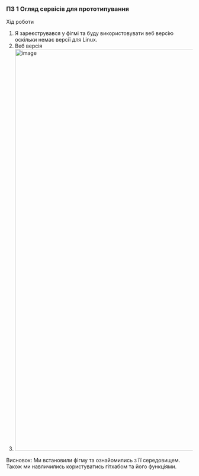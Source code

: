 ### ПЗ 1 Огляд сервісів для прототипування
Хід роботи
1) Я зареєструвався у фігмі та буду використовувати веб версію оскільки немає версії для Linux.
2) Веб версія
3) <img width="1920" height="1080" alt="image" src="https://github.com/user-attachments/assets/b5de2e5c-5eef-4174-84c7-feb0053fd271" />
Висновок: Ми встановили фігму та ознайомились з її середовищем. Також ми навличились користуватись гітхабом та його функціями.

